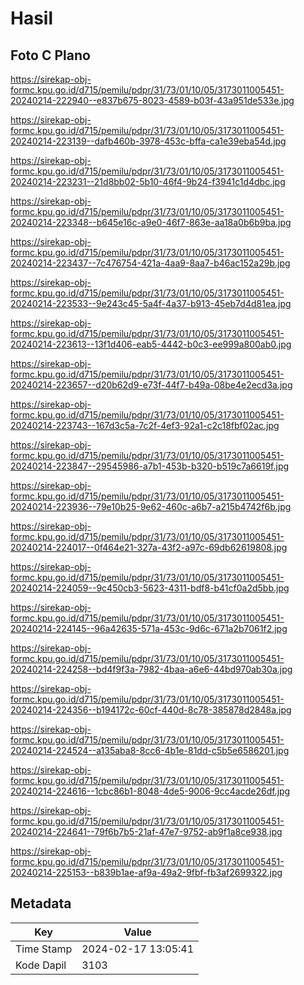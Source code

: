 # Hasil

## Foto C Plano

https://sirekap-obj-formc.kpu.go.id/d715/pemilu/pdpr/31/73/01/10/05/3173011005451-20240214-222940--e837b675-8023-4589-b03f-43a951de533e.jpg

https://sirekap-obj-formc.kpu.go.id/d715/pemilu/pdpr/31/73/01/10/05/3173011005451-20240214-223139--dafb460b-3978-453c-bffa-ca1e39eba54d.jpg

https://sirekap-obj-formc.kpu.go.id/d715/pemilu/pdpr/31/73/01/10/05/3173011005451-20240214-223231--21d8bb02-5b10-46f4-9b24-f3941c1d4dbc.jpg

https://sirekap-obj-formc.kpu.go.id/d715/pemilu/pdpr/31/73/01/10/05/3173011005451-20240214-223348--b645e16c-a9e0-46f7-863e-aa18a0b6b9ba.jpg

https://sirekap-obj-formc.kpu.go.id/d715/pemilu/pdpr/31/73/01/10/05/3173011005451-20240214-223437--7c476754-421a-4aa9-8aa7-b46ac152a29b.jpg

https://sirekap-obj-formc.kpu.go.id/d715/pemilu/pdpr/31/73/01/10/05/3173011005451-20240214-223533--9e243c45-5a4f-4a37-b913-45eb7d4d81ea.jpg

https://sirekap-obj-formc.kpu.go.id/d715/pemilu/pdpr/31/73/01/10/05/3173011005451-20240214-223613--13f1d406-eab5-4442-b0c3-ee999a800ab0.jpg

https://sirekap-obj-formc.kpu.go.id/d715/pemilu/pdpr/31/73/01/10/05/3173011005451-20240214-223657--d20b62d9-e73f-44f7-b49a-08be4e2ecd3a.jpg

https://sirekap-obj-formc.kpu.go.id/d715/pemilu/pdpr/31/73/01/10/05/3173011005451-20240214-223743--167d3c5a-7c2f-4ef3-92a1-c2c18fbf02ac.jpg

https://sirekap-obj-formc.kpu.go.id/d715/pemilu/pdpr/31/73/01/10/05/3173011005451-20240214-223847--29545986-a7b1-453b-b320-b519c7a6619f.jpg

https://sirekap-obj-formc.kpu.go.id/d715/pemilu/pdpr/31/73/01/10/05/3173011005451-20240214-223936--79e10b25-9e62-460c-a6b7-a215b4742f6b.jpg

https://sirekap-obj-formc.kpu.go.id/d715/pemilu/pdpr/31/73/01/10/05/3173011005451-20240214-224017--0f464e21-327a-43f2-a97c-69db62619808.jpg

https://sirekap-obj-formc.kpu.go.id/d715/pemilu/pdpr/31/73/01/10/05/3173011005451-20240214-224059--9c450cb3-5623-4311-bdf8-b41cf0a2d5bb.jpg

https://sirekap-obj-formc.kpu.go.id/d715/pemilu/pdpr/31/73/01/10/05/3173011005451-20240214-224145--96a42635-571a-453c-9d6c-671a2b7061f2.jpg

https://sirekap-obj-formc.kpu.go.id/d715/pemilu/pdpr/31/73/01/10/05/3173011005451-20240214-224258--bd4f9f3a-7982-4baa-a6e6-44bd970ab30a.jpg

https://sirekap-obj-formc.kpu.go.id/d715/pemilu/pdpr/31/73/01/10/05/3173011005451-20240214-224356--b194172c-60cf-440d-8c78-385878d2848a.jpg

https://sirekap-obj-formc.kpu.go.id/d715/pemilu/pdpr/31/73/01/10/05/3173011005451-20240214-224524--a135aba8-8cc6-4b1e-81dd-c5b5e6586201.jpg

https://sirekap-obj-formc.kpu.go.id/d715/pemilu/pdpr/31/73/01/10/05/3173011005451-20240214-224616--1cbc86b1-8048-4de5-9006-9cc4acde26df.jpg

https://sirekap-obj-formc.kpu.go.id/d715/pemilu/pdpr/31/73/01/10/05/3173011005451-20240214-224641--79f6b7b5-21af-47e7-9752-ab9f1a8ce938.jpg

https://sirekap-obj-formc.kpu.go.id/d715/pemilu/pdpr/31/73/01/10/05/3173011005451-20240214-225153--b839b1ae-af9a-49a2-9fbf-fb3af2699322.jpg


## Metadata

| Key        | Value               |
| ---------- | ------------------- |
| Time Stamp | 2024-02-17 13:05:41 |
| Kode Dapil | 3103                |



